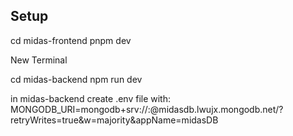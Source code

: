 ## Setup 

cd midas-frontend
pnpm dev

New Terminal 

cd midas-backend 
npm run dev

in midas-backend create .env file with:
MONGODB_URI=mongodb+srv://<user>:<pass>@midasdb.lwujx.mongodb.net/?retryWrites=true&w=majority&appName=midasDB

